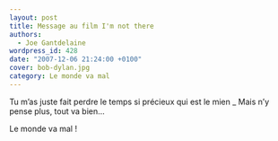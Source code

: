 ```yaml
---
layout: post
title: Message au film I'm not there
authors:
  - Joe Gantdelaine
wordpress_id: 428
date: "2007-12-06 21:24:00 +0100"
cover: bob-dylan.jpg
category: Le monde va mal
---
```


Tu m’as juste fait perdre le temps si précieux qui est le mien \_ Mais n’y pense
plus, tout va bien…

Le monde va mal !
